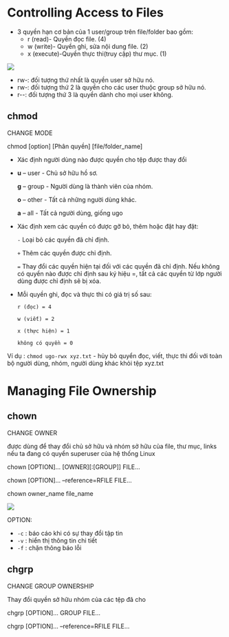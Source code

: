 # Controlling Access to Files

- 3 quyền hạn cơ bản của 1 user/group trên file/folder bao gồm:
   - r (read)- Quyền đọc file. (4)
   - w (write)- Quyền ghi, sửa nội dung file. (2)
   - x (execute)-Quyền thực thi(truy cập) thư mục. (1)

![](https://f6-zpcloud.zdn.vn/4525762847009581565/2849159cce34016a5825.jpg)

- rw-: đối tượng thứ nhất là quyền user sở hữu nó.
- rw-: đối tượng thứ 2 là quyền cho các user thuộc group sở hữu nó.
- r--: đối tượng thứ 3 là quyền dành cho mọi user không.


## chmod
CHANGE MODE

chmod [option] [Phân quyền] [file/folder_name]

- Xác định người dùng nào được quyền cho tệp được thay đổi
- 
    **u** – user - Chủ sở hữu hồ sơ.
    
    **g** – group - Người dùng là thành viên của nhóm.
    
    **o** – other - Tất cả những người dùng khác.
    
    **a** – all - Tất cả người dùng, giống ugo

- Xác định xem các quyền có được gỡ bỏ, thêm hoặc đặt hay đặt:

   ` - ` Loại bỏ các quyền đã chỉ định.
   
    ` + ` Thêm các quyền được chỉ định.
    
    ` = ` Thay đổi các quyền hiện tại đối với các quyền đã chỉ định. Nếu không có quyền nào được chỉ định sau ký hiệu =, tất cả các quyền từ lớp người dùng được chỉ định sẽ bị xóa.

- Mỗi quyền ghi, đọc và thực thi có giá trị số sau:

      r (đọc) = 4
      
      w (viết) = 2
      
      x (thực hiện) = 1
      
      không có quyền = 0
      
Ví dụ : `chmod ugo-rwx xyz.txt` - hủy bỏ quyển đọc, viết, thực thi đối với toàn bộ người dùng, nhóm, người dùng khác khỏi tệp xyz.txt



# Managing File Ownership

## chown
CHANGE OWNER

được dùng để thay đổi chủ sở hữu và nhóm sở hữu của file, thư mục, links nếu ta đang có quyển superuser của hệ thống Linux


chown [OPTION]… [OWNER][:[GROUP]] FILE…

chown [OPTION]… –reference=RFILE FILE…

chown owner_name file_name


![](https://f5-zpcloud.zdn.vn/8709318340764597112/72a000792dd1e28fbbc0.jpg)

OPTION:
- `-c` : báo cáo khi có sự thay đổi tập tin
- `-v` : hiển thị thông tin chi tiết
- `-f` : chặn thông báo lỗi


## chgrp
CHANGE GROUP OWNERSHIP 

Thay đổi quyền sở hữu nhóm của các tệp đã cho

chgrp [OPTION]… GROUP FILE…

chgrp [OPTION]… –reference=RFILE FILE…





























